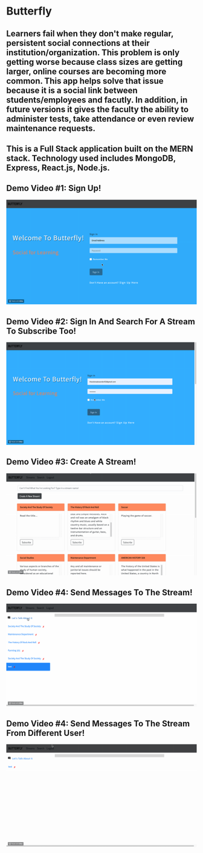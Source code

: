 # Butterfly

## Learners fail when they don't make regular, persistent social connections at their institution/organization. This problem is only getting worse because class sizes are getting larger, online courses are becoming more common. This app helps solve that issue because it is a social link between students/employees and facutly. In addition, in future versions it gives the faculty the ability to administer tests, take attendance or even review maintenance requests. 

## This is a Full Stack application built on the MERN stack. Technology used includes MongoDB, Express, React.js, Node.js.


## Demo Video #1: Sign Up!
![](/client/public/images/1.gif)


## Demo Video #2: Sign In And Search For A Stream To Subscribe Too!
![](/client/public/images/2.gif)

## Demo Video #3: Create A Stream!
![](/client/public/images/3.gif)

## Demo Video #4: Send Messages To The Stream!
![](/client/public/images/4.gif)

## Demo Video #4: Send Messages To The Stream From Different User!
![](/client/public/images/5.gif)